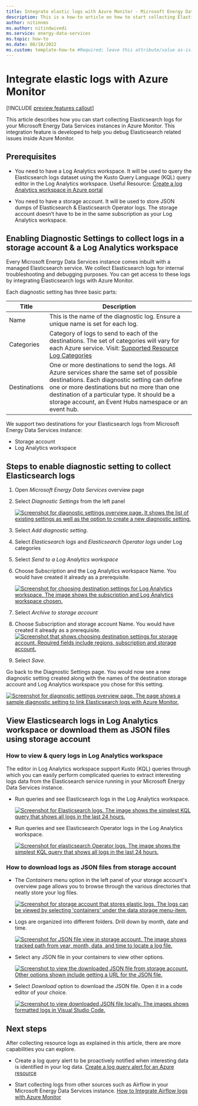 ```yaml
---
title: Integrate elastic logs with Azure Monitor - Microsoft Energy Data Services Preview
description: This is a how-to article on how to start collecting ElasticSearch logs in Azure Monitor, archiving them to a storage account, and querying them in Log Analytics workspace.
author: nitinnms
ms.author: nitindwivedi
ms.service: energy-data-services
ms.topic: how-to 
ms.date: 08/18/2022
ms.custom: template-how-to #Required; leave this attribute/value as-is.
---
```


# Integrate elastic logs with Azure Monitor

[!INCLUDE [preview features callout](./includes/preview/preview-callout.md)]

This article describes how you can start collecting Elasticsearch logs for your Microsoft Energy Data Services instances in Azure Monitor. This integration feature is developed to help you debug Elasticsearch related issues inside Azure Monitor. 


## Prerequisites

- You need to have a Log Analytics workspace. It will be used to query the Elasticsearch logs dataset using the Kusto Query Language (KQL) query editor in the Log Analytics workspace. Useful Resource: [Create a log Analytics workspace in Azure portal](../azure-monitor/logs/quick-create-workspace.md)


- You need to have a storage account. It will be used to store JSON dumps of Elasticsearch & Elasticsearch Operator logs. The storage account doesn’t have to be in the same subscription as your Log Analytics workspace. 


## Enabling Diagnostic Settings to collect logs in a storage account & a Log Analytics workspace
Every Microsoft Energy Data Services instance comes inbuilt with a managed Elasticsearch service. We collect Elasticsearch logs for internal troubleshooting and debugging purposes. You can get access to these logs by integrating Elasticsearch logs with Azure Monitor. 



Each diagnostic setting has three basic parts:

| Title | Description |
|-|-|
| Name  | This is the name of the diagnostic log. Ensure a unique name is set for each log. |
| Categories | Category of logs to send to each of the destinations. The set of categories will vary for each Azure service. Visit: [Supported Resource Log Categories](../azure-monitor/essentials/resource-logs-categories.md) |
| Destinations | One or more destinations to send the logs. All Azure services share the same set of possible destinations. Each diagnostic setting can define one or more destinations but no more than one destination of a particular type. It should be a storage account, an Event Hubs namespace or an event hub. |

We support two destinations for your Elasticsearch logs from Microsoft Energy Data Services instance:

* Storage account
* Log Analytics workspace



## Steps to enable diagnostic setting to collect Elasticsearch logs

1. Open *Microsoft Energy Data Services* overview page
1. Select *Diagnostic Settings* from the left panel
  
    [![Screenshot for diagnostic settings overview page. It shows the list of existing settings as well as the option to create a new diagnostic setting.](media/how-to-integrate-elastic-logs-with-azure-monitor/diagnostic-setting-overview-page.png)](media/how-to-integrate-elastic-logs-with-azure-monitor/diagnostic-setting-overview-page.png#lightbox)

1. Select *Add diagnostic setting*.

1. Select *Elasticsearch logs* and *Elasticsearch Operator logs* under Log categories
 
1. Select *Send to a Log Analytics workspace*

1. Choose Subscription and the Log Analytics workspace Name. You would have created it already as a prerequisite.

  
    [![Screenshot for choosing destination settings for Log Analytics workspace. The image shows the subscription and Log Analytics workspace chosen.](media/how-to-integrate-elastic-logs-with-azure-monitor/diagnostic-setting-log-analytics-workspace.png)](media/how-to-integrate-elastic-logs-with-azure-monitor/diagnostic-setting-log-analytics-workspace.png#lightbox)


1. Select *Archive to storage account*
1. Choose Subscription and storage account Name. You would have created it already as a prerequisite.
    [![Screenshot that shows choosing destination settings for storage account. Required fields include regions, subscription and storage account.](media/how-to-integrate-elastic-logs-with-azure-monitor/diagnostic-setting-archive-storage-account.png)](media/how-to-integrate-elastic-logs-with-azure-monitor/diagnostic-setting-archive-storage-account.png#lightbox)

1. Select *Save*.

Go back to the Diagnostic Settings page. You would now see a new diagnostic setting created along with the names of the destination storage account and Log Analytics workspace you chose for this setting. 
 
[![Screenshot for diagnostic settings overview page. The page shows a sample diagnostic setting to link Elasticsearch logs with Azure Monitor.](media/how-to-integrate-elastic-logs-with-azure-monitor/diagnostic-setting-created-page.png)](media/how-to-integrate-elastic-logs-with-azure-monitor/diagnostic-setting-created-page.png#lightbox)

## View Elasticsearch logs in Log Analytics workspace or download them as JSON files using storage account

### How to view & query logs in Log Analytics workspace
The editor in Log Analytics workspace support Kusto (KQL) queries through which you can easily perform complicated queries to extract interesting logs data from the Elasticsearch service running in your Microsoft Energy Data Services instance.
 
 
* Run queries and see Elasticsearch logs in the Log Analytics workspace.

    [![Screenshot for Elasticsearch logs. The image shows the simplest KQL query that shows all logs in the last 24 hours.](media/how-to-integrate-elastic-logs-with-azure-monitor/view-elasticsearch-logs.png)](media/how-to-integrate-elastic-logs-with-azure-monitor/view-elasticsearch-logs.png#lightbox)

* Run queries and see Elasticsearch Operator logs in the Log Analytics workspace.

    [![Screenshot for elasticsearch Operator logs. The image shows the simplest KQL query that shows all logs in the last 24 hours.](media/how-to-integrate-elastic-logs-with-azure-monitor/view-elasticsearch-operator-logs.png)](media/how-to-integrate-elastic-logs-with-azure-monitor/view-elasticsearch-operator-logs.png#lightbox)


### How to download logs as JSON files from storage account

* The *Containers* menu option in the left panel of your storage account's overview page allows you to browse through the various directories that neatly store your log files. 
    

    [![Screenshot for storage account that stores elastic logs. The logs can be viewed by selecting 'containers' under the data storage menu-item.](media/how-to-integrate-elastic-logs-with-azure-monitor/storage-account-containers-page.png)](media/how-to-integrate-elastic-logs-with-azure-monitor/storage-account-containers-page.png#lightbox)
 
* Logs are organized into different folders. Drill down by month, date and time. 

    [![Screenshot for JSON file view in storage account. The image shows tracked path from year, month, data, and time to locate a log file.](media/how-to-integrate-elastic-logs-with-azure-monitor/storage-account-log-file.png)](media/how-to-integrate-elastic-logs-with-azure-monitor/storage-account-log-file.png#lightbox)
 
* Select any JSON file in your containers to view other options. 

    [![Screenshot to view the downloaded JSON file from storage account. Other options shown include getting a URL for the JSON file.](media/how-to-integrate-elastic-logs-with-azure-monitor/storage-account-download-log-file-json.png)](media/how-to-integrate-elastic-logs-with-azure-monitor/storage-account-download-log-file-json.png#lightbox)

* Select *Download* option to download the JSON file. Open it in a code editor of your choice. 
 
    [![Screenshot to view downloaded JSON file locally. The images shows formatted logs in Visual Studio Code.](media/how-to-integrate-elastic-logs-with-azure-monitor/logs-downloaded-opened-editor.png)](media/how-to-integrate-elastic-logs-with-azure-monitor/logs-downloaded-opened-editor.png#lightbox)

 
## Next steps

After collecting resource logs as explained in this article, there are more capabilities you can explore.

* Create a log query alert to be proactively notified when interesting data is identified in your log data.
    [Create a log query alert for an Azure resource](../azure-monitor/alerts/tutorial-log-alert.md)

* Start collecting logs from other sources such as Airflow in your Microsoft Energy Data Services instance. 
    [How to Integrate Airflow logs with Azure Monitor](how-to-integrate-airflow-logs-with-azure-monitor.md)

